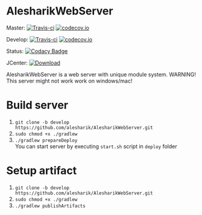 AlesharikWebServer
==================

Master: [![Travis-ci](https://api.travis-ci.org/alesharik/AlesharikWebServer.svg?branch=master)](https://travis-ci.org/alesharik/AlesharikWebServer) [![codecov.io](https://codecov.io/github/alehsarik/AlesharikWebServer/coverage.svg?branch=master)](https://codecov.io/github/alesharik/AlesharikWebServer?branch=master)

Develop: [![Travis-ci](https://travis-ci.org/alesharik/AlesharikWebServer.svg?branch=develop)](https://travis-ci.org/alesharik/AlesharikWebServer) [![codecov.io](https://codecov.io/github/alehsarik/AlesharikWebServer/coverage.svg?branch=develop)](https://codecov.io/github/alesharik/AlesharikWebServer?branch=develop)

Status: [![Codacy Badge](https://api.codacy.com/project/badge/Grade/a8dc12bb283444998223d228061fa7a2)](https://www.codacy.com/app/alesharik/AlesharikWebServer?utm_source=github.com&amp;utm_medium=referral&amp;utm_content=alesharik/AlesharikWebServer&amp;utm_campaign=Badge_Grade) 

JCenter:  [ ![Download](https://api.bintray.com/packages/alesharik/com.alesharik/alesharikwebserver/images/download.svg)](https://bintray.com/alesharik/com.alesharik/alesharikwebserver/_latestVersion)

AlesharikWebServer is a web server with unique module system.
WARNING! This server might not work work on windows/mac!

Build server
============
1. `git clone -b develop https://github.com/alesharik/AlesharikWebServer.git`
2. `sudo chmod +x ./gradlew`
3. `./gradlew prepareDeploy`<br>
You can start server by executing `start.sh` script in `deploy` folder

Setup artifact
==============
1. `git clone -b develop https://github.com/alesharik/AlesharikWebServer.git`
2. `sudo chmod +x ./gradlew`
3. `./gradlew publishArtifacts`